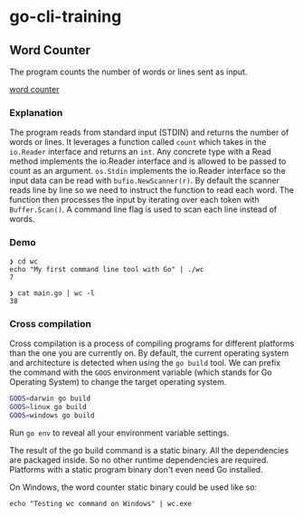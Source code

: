 # go-cli-training

## Word Counter

The program counts the number of words or lines sent as input.

[word counter](https://github.com/ivorscott/go-cli-training/tree/master/wc)

### Explanation

The program reads from standard input (STDIN) and returns the number of words or lines. It leverages a function called `count` which takes in the `io.Reader` interface and returns an `int`. Any concrete type with a Read method implements the io.Reader interface and is allowed to be passed to count as an argument. `os.Stdin` implements the io.Reader interface so the input data can be read with `bufio.NewScanner(r)`. By default the scanner reads line by line so we need to instruct the function to read each word. The function then processes the input by iterating over each token with `Buffer.Scan()`. A command line flag is used to scan each line instead of words.

### Demo

```
❯ cd wc
echo "My first command line tool with Go" | ./wc
7

❯ cat main.go | wc -l
38
```

### Cross compilation

Cross compilation is a process of compiling programs for different platforms than the one you are currently on. By default, the current operating system and architecture is detected when using the `go build` tool. We can prefix the command with the `GOOS` environment variable (which stands for Go Operating System) to change the target operating system.

```bash
GOOS=darwin go build
GOOS=linux go build
GOOS=windows go build
```

Run `go env` to reveal all your environment variable settings.

The result of the go build command is a static binary. All the dependencies are packaged inside. So no other runtime dependencies are required. Platforms with a static program binary don't even need Go installed.

On Windows, the word counter static binary could be used like so:

`echo "Testing wc command on Windows" | wc.exe`
